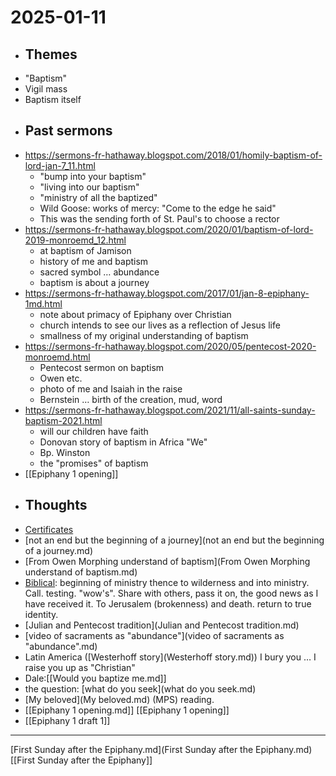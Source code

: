 # 2025-01-11
- ## Themes
- "Baptism"
- Vigil mass
- Baptism itself
- ## Past sermons
- https://sermons-fr-hathaway.blogspot.com/2018/01/homily-baptism-of-lord-jan-7_11.html
	- "bump into your baptism"
	- "living into our baptism"
	- "ministry of all the baptized"
	- Wild Goose: works of mercy: "Come to the edge he said"
	- This was the sending forth of St. Paul's to choose a rector
- https://sermons-fr-hathaway.blogspot.com/2020/01/baptism-of-lord-2019-monroemd_12.html
	- at baptism of Jamison
	- history of me and baptism
	- sacred symbol … abundance
	- baptism is about a journey
- https://sermons-fr-hathaway.blogspot.com/2017/01/jan-8-epiphany-1md.html
	- note about primacy of Epiphany over Christian
	- church intends to see our lives as a reflection of Jesus life
	- smallness of my original understanding of baptism
- https://sermons-fr-hathaway.blogspot.com/2020/05/pentecost-2020-monroemd.html
	- Pentecost sermon on baptism
	- Owen etc.
	- photo of me and Isaiah in the raise
	- Bernstein … birth of the creation, mud, word
- https://sermons-fr-hathaway.blogspot.com/2021/11/all-saints-sunday-baptism-2021.html
	- will our children have faith
	- Donovan story of baptism in Africa "We"
	- Bp. Winston
	- the "promises" of baptism
- [[Epiphany 1 opening]]
- ## Thoughts
- [Certificates](Certificates.md)
- [not an end but the beginning of a journey](not an end but the beginning of a journey.md)
- [From Owen Morphing understand of baptism](From Owen Morphing understand of baptism.md)
- [Biblical](Biblical.md): 
  beginning of ministry thence to wilderness and into ministry. Call. testing. "wow's". Share with others, pass it on, the good news as I have received it. To Jerusalem (brokenness) and death. return to true identity.
- [Julian and Pentecost tradition](Julian and Pentecost tradition.md)
- [video of sacraments as "abundance"](video of sacraments as "abundance".md)
- Latin America ([Westerhoff story](Westerhoff story.md)) I bury you … I raise you up as "Christian"
- Dale:[[Would you baptize me.md]]
- the question: [what do you seek](what do you seek.md)
- [My beloved](My beloved.md) (MPS) reading.
- [[Epiphany 1 opening.md]] [[Epiphany 1 opening]] 
- [[Epiphany 1 draft 1]] 


---

[First Sunday after the Epiphany.md](First Sunday after the Epiphany.md) [[First Sunday after the Epiphany]] 
